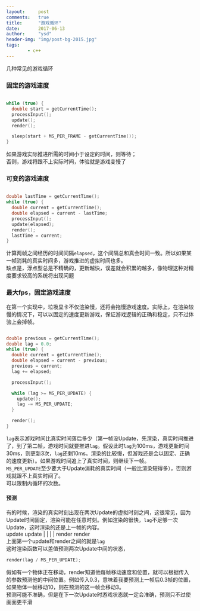 ```yaml
---
layout:     post
comments:   true
title:      "游戏循环"
date:       2017-06-13
author:     "ysd"
header-img: "img/post-bg-2015.jpg"
tags:
        - c++
---
```


几种常见的游戏循环

### 固定的游戏速度

```cpp

while (true) {
  double start = getCurrentTime();
  processInput();
  update();
  render();

  sleep(start + MS_PER_FRAME - getCurrentTime());
}

```

如果游戏实际推进所需的时间小于设定的时间，则等待；</br>
否则，游戏将跟不上实际时间，体验就是游戏变慢了

### 可变的游戏速度

```cpp

double lastTime = getCurrentTime();
while (true) {
  double current = getCurrentTime();
  double elapsed = current - lastTime;
  processInput();
  update(elapsed);
  render();
  lastTime = current;
}

```

计算两帧之间经历的时间间隔```elapsed```，这个间隔总和真会时间一致。所以如果某一帧消耗的真实时间多，游戏推进的虚拟时间也多。<br/>
缺点是，浮点型总是不精确的，更新越快，误差就会积累的越多，像物理这种对精度要求较高的系统将出现问题

### 最大fps，固定游戏速度

在第一个实现中，垃圾显卡不仅渲染慢，还将会拖慢游戏速度。实际上，在渲染较慢的情况下，可以以固定的速度更新游戏，保证游戏逻辑的正确和稳定，只不过体验上会掉帧。

```cpp

double previous = getCurrentTime();
double lag = 0.0;
while (true) {
  double current = getCurrentTime();
  double elapsed = current - previous;
  previous = current;
  lag += elapsed;

  processInput();

  while (lag >= MS_PER_UPDATE) {
    update();
    lag -= MS_PER_UPDATE;
  }

  render();
}

```

```lag```表示游戏时间比真实时间落后多少（第一帧没Update，先渲染，真实时间推进了，到了第二帧，游戏时间就要推进```lag```。假设此时```lag```为100ms，游戏更新时间30ms，则更新3次，```lag```还剩10ms。渲染的比较慢，但游戏还是会以固定、正确的速度更新）。如果游戏时间追上了真实时间，则继续下一帧。<br/>
```MS_PER_UPDATE```至少要大于Update消耗的真实时间（一般比渲染短得多），否则游戏就跟不上真实时间了。<br/>
可以限制内循环的次数。<br/>

#### 预测
有的时候，渲染的真实时刻出现在两次Update的虚拟时刻之间，这很常见，因为Update时间固定，渲染可能在任意时刻。例如渲染的很快，```lag```不足够一次Update，这时渲染的还是上一帧的内容。<br/>
update       update
   |            |
      |       |
    render  render
<br/>上面第一个update和render之间的就是```lag```<br/>
这时渲染函数可以差值预测两次Update中间的状态，
```cpp
render(lag / MS_PER_UPDATE);
```
假如有一个物体正在移动，render知道他每帧移动速度和位置，就可以根据传入的参数预测他的中间位置。例如传入0.3，意味着我要预测上一帧后0.3帧的位置，如果物体一帧移动10，则在预测的这一帧会移动3。<br/>
预测可能不准确，但是在下一次Update时游戏状态就一定会准确，预测只不过使画面更平滑